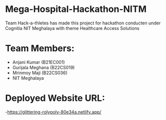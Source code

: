 # Mega-Hospital-Hackathon-NITM
 Team Hack-a-thletes has made this project for hackathon conducten under Cognitia NIT Meghalaya with theme Healthcare Access Solutions 
# Team Members:
- Anjani Kumar (B21EC001)
- Gurijala Meghana (B22CS019)
- Mrinmoy Maji (B22CS036)
- NIT Meghalaya
# Deployed Website URL:
-https://glittering-rolypoly-80e34a.netlify.app/
